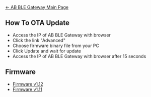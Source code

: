 [← AB BLE Gateway Main Page](AB_BLE_Gateway.md)

## How To OTA Update

  - Access the IP of AB BLE Gateway with browser
  - Click the link "Advanced"
  - Choose firmware binary file from your PC
  - Click Update and wait for update
  - Access the IP of AB BLE Gateway with browser after 15 seconds

## Firmware

  - [Firmware
    v1.12](//i1.aprbrother.com/firmware-1.12.bin)
  - [Firmware
    v1.11](//i1.aprbrother.com/firmware-1.11_2.bin)
